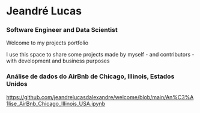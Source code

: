 # Jeandré Lucas
### Software Engineer and Data Scientist

Welcome to my projects portfolio

I use this space to share some projects made by myself - and contributors - with development and business purposes

### Análise de dados do AirBnb de Chicago, Illinois, Estados Unidos ###
https://github.com/jeandrelucasdalexandre/welcome/blob/main/An%C3%A1lise_AirBnb_Chicago_Illinois_USA.ipynb
